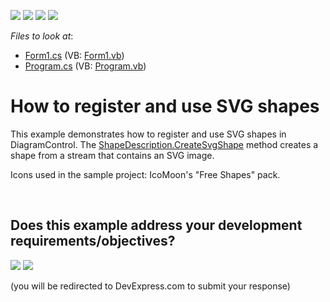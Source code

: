 <!-- default badges list -->
![](https://img.shields.io/endpoint?url=https://codecentral.devexpress.com/api/v1/VersionRange/128585435/16.1.5%2B)
[![](https://img.shields.io/badge/Open_in_DevExpress_Support_Center-FF7200?style=flat-square&logo=DevExpress&logoColor=white)](https://supportcenter.devexpress.com/ticket/details/T478182)
[![](https://img.shields.io/badge/📖_How_to_use_DevExpress_Examples-e9f6fc?style=flat-square)](https://docs.devexpress.com/GeneralInformation/403183)
[![](https://img.shields.io/badge/💬_Leave_Feedback-feecdd?style=flat-square)](#does-this-example-address-your-development-requirementsobjectives)
<!-- default badges end -->
<!-- default file list -->
*Files to look at*:

* [Form1.cs](./CS/DiagramSVGItemsWinForms/Form1.cs) (VB: [Form1.vb](./VB/DiagramSVGItemsWinForms/Form1.vb))
* [Program.cs](./CS/DiagramSVGItemsWinForms/Program.cs) (VB: [Program.vb](./VB/DiagramSVGItemsWinForms/Program.vb))
<!-- default file list end -->
# How to register and use SVG shapes


<p>This example demonstrates how to register and use SVG shapes in DiagramControl. The <a href="https://documentation.devexpress.com/#CoreLibraries/DevExpressDiagramCoreShapeDescription_CreateSvgShapetopic">ShapeDescription.CreateSvgShape</a> method creates a shape from a stream that contains an SVG image.</p>
<p>Icons used in the sample project: IcoMoon's "Free Shapes" pack.</p>

<br/>


<!-- feedback -->
## Does this example address your development requirements/objectives?

[<img src="https://www.devexpress.com/support/examples/i/yes-button.svg"/>](https://www.devexpress.com/support/examples/survey.xml?utm_source=github&utm_campaign=how-to-register-and-use-svg-shapes-t478182&~~~was_helpful=yes) [<img src="https://www.devexpress.com/support/examples/i/no-button.svg"/>](https://www.devexpress.com/support/examples/survey.xml?utm_source=github&utm_campaign=how-to-register-and-use-svg-shapes-t478182&~~~was_helpful=no)

(you will be redirected to DevExpress.com to submit your response)
<!-- feedback end -->
